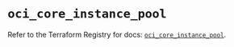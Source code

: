 # `oci_core_instance_pool`

Refer to the Terraform Registry for docs: [`oci_core_instance_pool`](https://registry.terraform.io/providers/oracle/oci/6.18.0/docs/resources/core_instance_pool).
